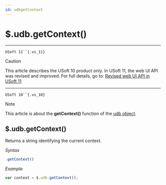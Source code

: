 ```yaml
---
id: udbgetContext
---
```


# $.udb.getContext()



----

`USoft 11``{.vs_11}`

> [!CAUTION]
> This article describes the USoft 10 product only.
> In USoft 11, the web UI API was revised and improved. For full details, go to:
> [Revised web UI API in USoft 11](/docs/Web%20and%20app%20UIs/UDB%20udb/Revised%20web%20UI%20API%20in%20USoft%2011.md)

----

`USoft 10``{.vs_10}`

> [!NOTE]
> This article is about the **getContext()** function of the [udb object](/docs/Web%20and%20app%20UIs/UDB%20udb).

## **$.udb.getContext()**

Returns a string identifying the current context.

*Syntax*

```js
.getContext()
```

*Example*

```js
var context = $.udb.getContext();
```

 
